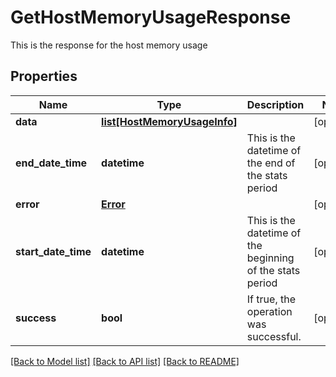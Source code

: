 # GetHostMemoryUsageResponse

This is the response for the host memory usage
## Properties
Name | Type | Description | Notes
------------ | ------------- | ------------- | -------------
**data** | [**list[HostMemoryUsageInfo]**](HostMemoryUsageInfo.md) |  | [optional] 
**end_date_time** | **datetime** | This is the datetime of the end of the stats period | [optional] 
**error** | [**Error**](Error.md) |  | [optional] 
**start_date_time** | **datetime** | This is the datetime of the beginning of the stats period | [optional] 
**success** | **bool** | If true, the operation was successful. | [optional] 

[[Back to Model list]](../README.md#documentation-for-models) [[Back to API list]](../README.md#documentation-for-api-endpoints) [[Back to README]](../README.md)


